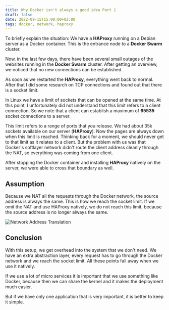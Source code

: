 ```yaml
---
title: Why Docker isn't always a good idea Part 1
draft: false
date: 2022-09-15T15:00:00+02:00
tags: docker, network, haproxy
---
```


To briefly explain the situation:
We have a **HAProxy** running on a Debian server as a Docker container. This is the entrance node to a **Docker Swarm** cluster.

Now, in the last few days, there have been several small outages of the websites running in the **Docker Swarm** cluster. After getting an overview, we noticed that no new connections can be established.

As soon as we restarted the **HAProxy**, everything went back to normal. After that I did some research on TCP connections and found out that there is a socket limit.

In Linux we have a limit of sockets that can be opened at the same time. At this point, I unfortunately did not understand that this limit refers to a client connection. So we note that a client can establish a maximum of **65535** socket connections to a server.

This limit refers to a range of ports that you release. We had about 35k sockets available on our server (**HAProxy**). Now the pages are always down when this limit is reached. Thinking back for a moment, we should never get to that limit as it relates to a client. But the problem with us was that Docker's softlayer network didn't route the client address cleanly through the NAT, so everything was coming from one client.

After stopping the Docker container and installing **HAProxy** natively on the server, we were able to cross that boundary as well.

## Assumption

Because we NAT all the requests through the Docker network, the source address is always the same. This is how we reach the socket limit. If we omit the NAT and use HAProxy natively, we do not reach this limit, because the source address is no longer always the same.

![Network Address Translation](https://upload.wikimedia.org/wikipedia/commons/thumb/c/c7/NAT_Concept-en.svg/1920px-NAT_Concept-en.svg.png "Network Address Translation")

## Conclusion

With this setup, we get overhead into the system that we don't need. We have an extra abstraction layer, every request has to go through the Docker network and we reach the socket limit. All these points fall away when we use it natively.

If we use a lot of micro services it is important that we use something like Docker, because then we can share the kernel and it makes the deployment much easier.

But if we have only one application that is very important, it is better to keep it simple.
